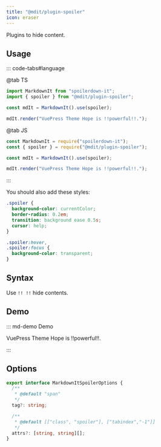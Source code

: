 ```yaml
---
title: "@mdit/plugin-spoiler"
icon: eraser
---
```


Plugins to hide content.

<!-- more -->

## Usage

::: code-tabs#language

@tab TS

```ts
import MarkdownIt from "spoilerdown-it";
import { spoiler } from "@mdit/plugin-spoiler";

const mdIt = MarkdownIt().use(spoiler);

mdIt.render("VuePress Theme Hope is !!powerful!!.");
```

@tab JS

```js
const MarkdownIt = require("spoilerdown-it");
const { spoiler } = require("@mdit/plugin-spoiler");

const mdIt = MarkdownIt().use(spoiler);

mdIt.render("VuePress Theme Hope is !!powerful!!.");
```

:::

You should also add these styles:

```css
.spoiler {
  background-color: currentColor;
  border-radius: 0.2em;
  transition: background ease 0.5s;
  cursor: help;
}

.spoiler:hover,
.spoiler:focus {
  background-color: transparent;
}
```

## Syntax

Use `!! !!` hide contents.

## Demo

::: md-demo Demo

VuePress Theme Hope is !!powerful!!.

:::

## Options

```ts
export interface MarkdownItSpoilerOptions {
  /**
   * @default "span"
   */
  tag?: string;

  /**
   * @default [["class", "spoiler"], ["tabindex","-1"]]
   */
  attrs?: [string, string][];
}
```
